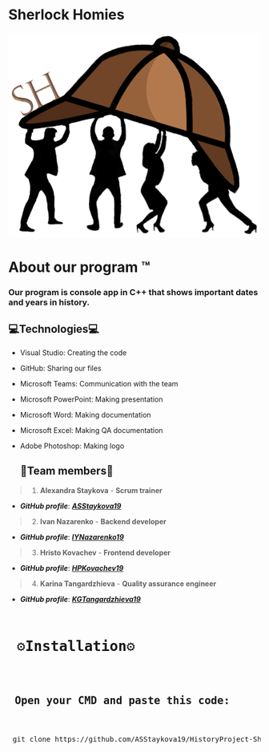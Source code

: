 # Sherlock Homies

 <p align = "center">
  <img width = "526" height = "409" src = "Documents/Logo/SH_Logo.png">
 </p>
 
 
  <h1>
  About our program ™ 
 </h1>
   <h3>
    Our program is console app in C++ that shows important dates and years in history.
   </h3>


   ## 💻Technologies💻	
- Visual Studio: Creating the code
- GitHub: Sharing our files
- Microsoft Teams: Communication with the team
- Microsoft PowerPoint: Making presentation
- Microsoft Word: Making documentation
- Microsoft Excel: Making QA documentation
- Adobe Photoshop: Making logo

 
  ## 👥Team members👥    
> 1. **Alexandra Staykova** - **Scrum trainer**    
   - ***GitHub profile***: [***ASStaykova19***](https://github.com/ASStaykova19)    
 
> 2. **Ivan Nazarenko** - **Backend developer**    
   - ***GitHub profile***: [***IYNazarenko19***](https://github.com/IYNazarenko19)    
 
> 3. **Hristo Kovachev** - **Frontend developer**    
   - ***GitHub profile***: [***HPKovachev19***](https://github.com/HPKovachev19)    
 
> 4. **Karina Tangardzhieva** - **Quality assurance engineer**    
   - ***GitHub profile***: [***KGTangardzhieva19***](https://github.com/KGTangardzhieva19)


   <pre>
   <h1> ⚙️Installation⚙️ </h1>
   <h2> Open your <b>CMD</b> and paste this code:
   </h2>
 git clone https://github.com/ASStaykova19/HistoryProject-SherlockHomies
   </pre>